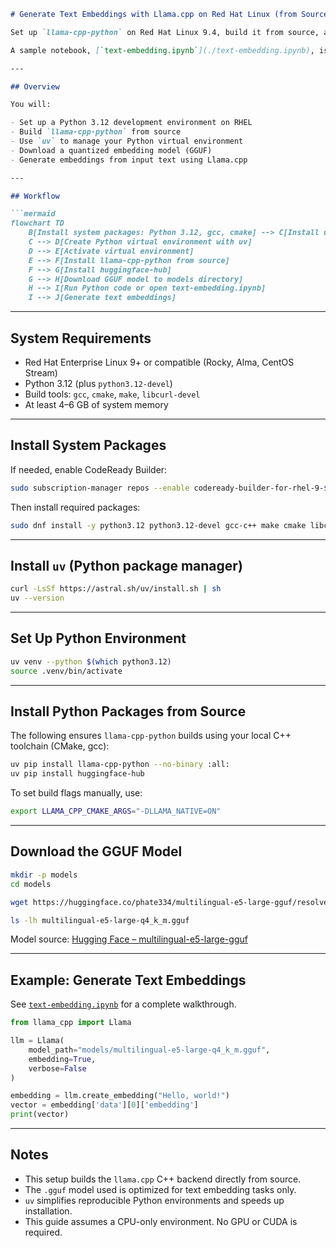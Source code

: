 
````markdown
# Generate Text Embeddings with Llama.cpp on Red Hat Linux (from Source)

Set up `llama-cpp-python` on Red Hat Linux 9.4, build it from source, and use a quantized GGUF model to generate text embeddings. This guide uses [`uv`](https://github.com/astral-sh/uv) for lightweight and reproducible Python environment management.

A sample notebook, [`text-embedding.ipynb`](./text-embedding.ipynb), is included to demonstrate end-to-end usage.

---

## Overview

You will:

- Set up a Python 3.12 development environment on RHEL
- Build `llama-cpp-python` from source
- Use `uv` to manage your Python virtual environment
- Download a quantized embedding model (GGUF)
- Generate embeddings from input text using Llama.cpp

---

## Workflow

```mermaid
flowchart TD
    B[Install system packages: Python 3.12, gcc, cmake] --> C[Install uv - Python package manager]
    C --> D[Create Python virtual environment with uv]
    D --> E[Activate virtual environment]
    E --> F[Install llama-cpp-python from source]
    F --> G[Install huggingface-hub]
    G --> H[Download GGUF model to models directory]
    H --> I[Run Python code or open text-embedding.ipynb]
    I --> J[Generate text embeddings]
````

---

## System Requirements

* Red Hat Enterprise Linux 9+ or compatible (Rocky, Alma, CentOS Stream)
* Python 3.12 (plus `python3.12-devel`)
* Build tools: `gcc`, `cmake`, `make`, `libcurl-devel`
* At least 4–6 GB of system memory

---

## Install System Packages

If needed, enable CodeReady Builder:

```bash
sudo subscription-manager repos --enable codeready-builder-for-rhel-9-$(arch)-rpms
```

Then install required packages:

```bash
sudo dnf install -y python3.12 python3.12-devel gcc-c++ make cmake libcurl-devel wget
```

---

## Install `uv` (Python package manager)

```bash
curl -LsSf https://astral.sh/uv/install.sh | sh
uv --version
```

---

## Set Up Python Environment

```bash
uv venv --python $(which python3.12)
source .venv/bin/activate
```

---

## Install Python Packages from Source

The following ensures `llama-cpp-python` builds using your local C++ toolchain (CMake, gcc):

```bash
uv pip install llama-cpp-python --no-binary :all:
uv pip install huggingface-hub
```

To set build flags manually, use:

```bash
export LLAMA_CPP_CMAKE_ARGS="-DLLAMA_NATIVE=ON"
```

---

## Download the GGUF Model

```bash
mkdir -p models
cd models

wget https://huggingface.co/phate334/multilingual-e5-large-gguf/resolve/main/multilingual-e5-large-q4_k_m.gguf

ls -lh multilingual-e5-large-q4_k_m.gguf
```

Model source: [Hugging Face – multilingual-e5-large-gguf](https://huggingface.co/phate334/multilingual-e5-large-gguf)

---

## Example: Generate Text Embeddings

See [`text-embedding.ipynb`](./text-embedding.ipynb) for a complete walkthrough.

```python
from llama_cpp import Llama

llm = Llama(
    model_path="models/multilingual-e5-large-q4_k_m.gguf",
    embedding=True,
    verbose=False
)

embedding = llm.create_embedding("Hello, world!")
vector = embedding['data'][0]['embedding']
print(vector)
```

---

## Notes

* This setup builds the `llama.cpp` C++ backend directly from source.
* The `.gguf` model used is optimized for text embedding tasks only.
* `uv` simplifies reproducible Python environments and speeds up installation.
* This guide assumes a CPU-only environment. No GPU or CUDA is required.

```

